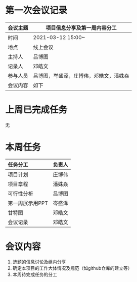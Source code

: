 # 第一次会议记录

| 会议主题   | 项目信息分享及第一周内容分工 |
| :-------  | ---------------------------- |
| 时间      | 2021-03-12 15:00~ |
| 地点      | 线上会议               |
| 主持人    | 吕博图                 |
| 记录人    | 邓皓文                    |
| 参与人员  | 吕博图，岑盛泽，庄博伟，邓皓文，潘姝焱 |
| 会议内容  | 如下                         |

# 上周已完成任务

无

# 本周任务

| 任务分工                     |  负责人|
| :-------------------------- | ----------- |
| 项目计划 | 庄博伟 |
| 项目章程 | 潘姝焱 |
| 可行性分析 | 吕博图 |
| 第一周展示用PPT | 岑盛泽 |
| 甘特图 | 邓皓文 |
| 会议记录 | 邓皓文 |




# 会议内容

1. 选题的信息讨论及组内分享
2. 确定本项目的工作大体情况及规范（如github仓库的建立等）
3. 本周待完成任务的分工

